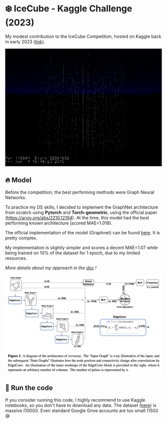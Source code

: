 # :snowflake: IceCube - Kaggle Challenge (2023)

My modest contribution to the IceCube Competition, hosted on Kaggle back in early 2023 ([link](https://www.kaggle.com/competitions/icecube-neutrinos-in-deep-ice/overview)).

[![A mushroom-head robot](assets/img/detection.gif 'A detection example')](https://www.kaggle.com/competitions/icecube-neutrinos-in-deep-ice/discussion/381166)

## :fire: Model

Before the competition, the best performing methods were Graph Neural Networks.

To practice my DS skills, I decided to implement the GraphNet architecture from scratch using **Pytorch** and **Torch-geometric**, using the official paper (https://arxiv.org/abs/2210.12194). At the time, this model had the best performing known architecture (scored MAE=1.018).

The official implementation of the model (Graphnet) can be found [here](https://github.com/graphnet-team/graphnet). It is pretty complex.

My implementation is slightly simpler and scores a decent MAE=1.07 while being trained on 10% of the dataset for 1 epoch, due to my limited resources.

*More details about my approach in the [doc](./doc/README.md) !*

[![Model architecture](./assets/img/model.png 'A detection example')](https://iopscience.iop.org/article/10.1088/1748-0221/17/11/P11003)

## :rocket: Run the code

If you consider running this code, I highly recommend to use Kaggle notebooks, so you don't have to download any data. The dataset ([here](https://www.kaggle.com/competitions/icecube-neutrinos-in-deep-ice/data)) is massive (100Gi). Even standard Google Grive accounts are too small (15Gi) :sweat_smile:

